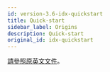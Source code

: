 ```yaml
---
id: version-3.6-idx-quickstart
title: Quick-start
sidebar_label: Origins
description: Quick-start
original_id: idx-quickstart
---
```


[請參照原英文文件](../quickstart/qs-primehub)。
